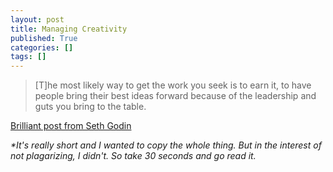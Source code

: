 ```yaml
---
layout: post
title: Managing Creativity
published: True
categories: []
tags: []
---
```


> [T]he most likely way to get the work you seek is to earn it, to have people bring their best ideas forward because of the leadership and guts you bring to the table.

[Brilliant post from Seth Godin](http://sethgodin.typepad.com/seths_blog/2014/11/despite-in-spite-of-because-three-ways-to-manage-creativity.html)

_*It's really short and I wanted to copy the whole thing. But in the interest of not plagarizing, I didn't. So take 30 seconds and go read it._
